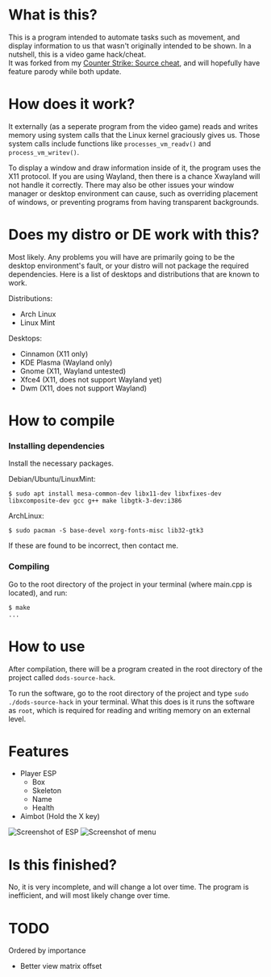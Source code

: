 # What is this?
This is a program intended to automate tasks such as movement, and display information to us that wasn't originally intended to be shown. In a nutshell, this is a video game hack/cheat.  
It was forked from my [Counter Strike: Source cheat](https://github.com/yoshisaac/CounterStrikeSource-Linux-Trainer), and will hopefully have feature parody while both update.  

# How does it work?
It externally (as a seperate program from the video game) reads and writes memory using system calls that the Linux kernel graciously gives us. Those system calls include functions like `processes_vm_readv()` and `process_vm_writev()`. 
  
To display a window and draw information inside of it, the program uses the X11 protocol. If you are using Wayland, then there is a chance Xwayland will not handle it correctly. There may also be other issues your window manager or desktop environment can cause, such as overriding placement of windows, or preventing programs from having transparent backgrounds.

# Does my distro or DE work with this?
Most likely. Any problems you will have are primarily going to be the desktop environment's fault, or your distro will not package the required dependencies. Here is a list of desktops and distributions that are known to work.  
  
Distributions:  
- Arch Linux  
- Linux Mint  
  
Desktops:  
- Cinnamon (X11 only)  
- KDE Plasma (Wayland only)  
- Gnome (X11, Wayland untested)  
- Xfce4 (X11, does not support Wayland yet)  
- Dwm (X11, does not support Wayland)  

# How to compile
  
### Installing dependencies
Install the necessary packages.  
  
Debian/Ubuntu/LinuxMint:

```console
$ sudo apt install mesa-common-dev libx11-dev libxfixes-dev libxcomposite-dev gcc g++ make libgtk-3-dev:i386
```
ArchLinux:  

```console
$ sudo pacman -S base-devel xorg-fonts-misc lib32-gtk3
```

If these are found to be incorrect, then contact me.  
  
### Compiling
Go to the root directory of the project in your terminal (where main.cpp is located), and run:  

```console
$ make
...
```

# How to use
After compilation, there will be a program created in the root directory of the project called `dods-source-hack`.

To run the software, go to the root directory of the project and type `sudo ./dods-source-hack` in your terminal. What this does is it runs the software as `root`, which is required for reading and writing memory on an external level.  

# Features
- Player ESP  
  * Box  
  * Skeleton
  * Name  
  * Health  
- Aimbot (Hold the X key)  

![Screenshot of ESP](https://r2.e-z.host/bb3dfc85-7f7f-4dcb-8b0b-3a4af0aa57e4/7lrpr154rns0r6r6f5.png)
![Screenshot of menu](https://r2.e-z.host/bb3dfc85-7f7f-4dcb-8b0b-3a4af0aa57e4/qpms7cucbetjf7p89v.png)

# Is this finished?
No, it is very incomplete, and will change a lot over time. The program is inefficient, and will most likely change over time.

# TODO
Ordered by importance
- Better view matrix offset
